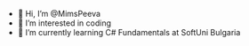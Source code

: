 - 👋 Hi, I’m @MimsPeeva
- 👀 I’m interested in coding
- 🌱 I’m currently learning C# Fundamentals at SoftUni Bulgaria


<!---
MimsPeeva/MimsPeeva is a ✨ special ✨ repository because its `README.md` (this file) appears on your GitHub profile.
You can click the Preview link to take a look at your changes.
--->
